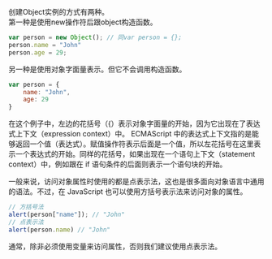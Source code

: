 创建Object实例的方式有两种。  
第一种是使用new操作符后跟object构造函数。

```js
var person = new Object(); // 同var person = {};
person.name = "John"
person.age = 29;
```

另一种是使用对象字面量表示。但它不会调用构造函数。

```js
var person = {
    name: "John",
    age: 29
}
```

在这个例子中，左边的花括号（{）表示对象字面量的开始，因为它出现在了表达式上下文（expression context）中。 ECMAScript 中的表达式上下文指的是能够返回一个值（表达式）。赋值操作符表示后面是一个值，所以左花括号在这里表示一个表达式的开始。同样的花括号，如果出现在一个语句上下文（statement context）中，例如跟在 if 语句条件的后面则表示一个语句块的开始。

一般来说，访问对象属性时使用的都是点表示法，这也是很多面向对象语言中通用的语法。不过，在 JavaScript 也可以使用方括号表示法来访问对象的属性。

```js
// 方括号法
alert(person["name"]); // "John"
// 点表示法
alert(person.name) // "John"
```

通常，除非必须使用变量来访问属性，否则我们建议使用点表示法。

